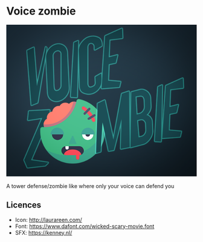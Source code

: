 # Voice zombie

<p align="center">
    <img src="arts/visuals/voice_zombie.png">
</p>

A tower defense/zombie like where only your voice can defend you


## Licences

- Icon: http://laurareen.com/
- Font: https://www.dafont.com/wicked-scary-movie.font
- SFX: https://kenney.nl/